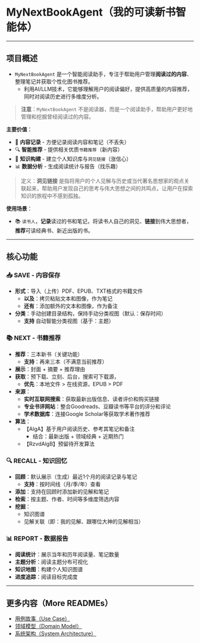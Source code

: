 # MyNextBookAgent（我的可读新书智能体）

---
## 项目概述

- `MyNextBookAgent` 是一个智能阅读助手，专注于帮助用户管理**阅读过的内容**、整理笔记并获取个性化图书推荐。
  - 利用AI/LLM技术，它能够理解用户的阅读偏好，提供高质量的内容推荐，同时对阅读历史进行多维度分析。

> **注意**：`MyNextBookAgent` 不是阅读器，而是一个阅读助手，帮助用户更好地管理和挖掘曾经阅读过的内容。

**主要价值**：
- 📝 **内容记录** - 方便记录阅读内容和笔记（不丢失）
- 🔍 **智能推荐** - 提供相关优质`书籍推荐`（新内容）
- 🧠 **知识构建** - 建立个人知识库与`洞见链接`（涨信心）
- 📊 **数据分析** - 生成阅读统计与报告（找乐趣）

> 定义：**洞见链接** 是指将用户的个人见解与历史或当代著名思想家的观点关联起来，帮助用户发现自己的思考与伟大思想之间的共鸣点，让用户在探索知识的旅程中不感到孤独。

**使用场景**：
- 📚 `读书人`，**记录**读过的书和笔记，将读书人自己的洞见、**链接**到伟大思想者，**推荐**可读经典书、新近出版的书。

---
## 核心功能

### 📥 SAVE - 内容保存

* **形式**：导入（上传）PDF、EPUB、TXT格式的书籍文件
  * **以及**：拷贝粘贴文本和图像，作为笔记
  * **还有**：添加额外的文本和图像，作为备注
* **分类**：手动创建目录结构，保持手动分类视图（默认：保存时间）
  * **支持** 自动智能分类视图（基于：主题）

### 📚 NEXT - 书籍推荐

* **推荐**：三本新书（关键功能）
  * **支持**：再来三本（不满意当前推荐）
* **展示**：封面 + 摘要 + 推荐理由
* **获取**：预下载、立刻、后台，搜索可下载源，
  * **优先**：本地文件 > 在线资源，EPUB > PDF
* **来源**：
  * **实时互联网搜索**：获取最新出版信息、读者评价和购买链接
  * **专业书评网站**：整合Goodreads、豆瓣读书等平台的评分和评论
  * **学术数据库**：连接Google Scholar等获取学术著作推荐
* **算法**：
  * 【AlgA】基于用户阅读历史、参考其笔记和备注
    * 结合：最新出版 + 领域经典 + 近期热门
  * 【RzvdAlgB】预留待开发算法

### 🔍 RECALL - 知识回忆

* **回顾**：默认展示（生成）最近1个月的阅读记录与笔记
  * **支持**：按时间线（月/季/年）查看
* **添加**：支持在回顾时添加新的见解和笔记
* **检索**：按主题、作者、时间等多维度筛选内容
* **挖掘**：
  * 知识图谱
  * 见解关联（即：我的见解、跟哪位大神的见解相当）

### 📊 REPORT - 数据报告

* **阅读统计**：展示当年和历年阅读量、笔记数量
* **主题分析**：阅读主题分布可视化
* **知识地图**：构建个人知识图谱
* **进度追踪**：阅读目标完成度


---
## 更多内容（More READMEs）
- [用例故事（Use Case）](README-UseCase.md)
- [领域模型（Domain Model）](README-DomainModel.md)
- [系统架构（System Architecture）](README-SystemArchitecture.md)
